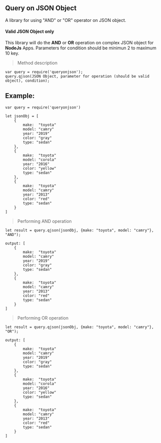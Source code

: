 ## Query on JSON Object
A library for using "AND" or "OR" operator on JSON object.

#### Valid JSON Object only

This library will do the **AND** or **OR** operation on complex JSON object for **NodeJs** Apps.
Parameters for condition should be minimun 2 to maximum 10 key.

> Method description

```
var query = require('queryonjson');
query.qjson(JSON Object, parameter for operation (should be valid object), condition);

```

## Example: 
```
var query = require('queryonjson')

let jsonObj = [
    {
        make:  "toyota"
        model: "camry"
        year: "2019"
        color: "gray"
        type: "sedan"
    },
    {
        make:  "toyota"
        model: "corola"
        year: "2016"
        color: "yellow"
        type: "sedan"
    },
    {
        make:  "toyota"
        model: "camry"
        year: "2013"
        color: "red"
        type: "sedan"
    }
]
```

> Performing AND operation

```
let result = query.qjson(jsonObj, {make: "toyota", model: "camry"}, "AND");

output: [
    {
        make:  "toyota"
        model: "camry"
        year: "2019"
        color: "gray"
        type: "sedan"
    },
    {
        make:  "toyota"
        model: "camry"
        year: "2013"
        color: "red"
        type: "sedan"
    }
]
```

> Performing OR operation

```
let result = query.qjson(jsonObj, {make: "toyota", model: "camry"}, "OR");

output: [
    {
        make:  "toyota"
        model: "camry"
        year: "2019"
        color: "gray"
        type: "sedan"
    },
    {
        make:  "toyota"
        model: "corola"
        year: "2016"
        color: "yellow"
        type: "sedan"
    },
    {
        make:  "toyota"
        model: "camry"
        year: "2013"
        color: "red"
        type: "sedan"
    }
]
```
